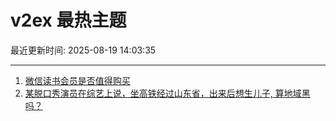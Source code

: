 # v2ex 最热主题

最近更新时间: 2025-08-19 14:03:35

--- 
1. [微信读书会员是否值得购买](https://www.v2ex.com/t/1153337) 
2. [某脱口秀演员在综艺上说，坐高铁经过山东省，出来后想生儿子, 算地域黑吗？](https://www.v2ex.com/t/1153339) 
